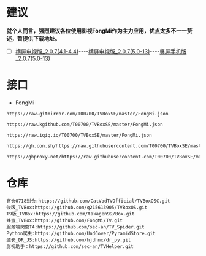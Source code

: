 # 建议
**就个人而言，强烈建议各位使用影视FongMi作为主力应用，优点太多不一一赘述，暂提供下载地址。**
- [ ] [横屏电视版_2.0.7(4.1-4.4)](https://ghps.cc/https://github.com/FongMi/Release/blob/main/apk/kitkat/leanback.apk)----[横屏电视版_2.0.7(5.0-13)](https://ghps.cc/https://github.com/FongMi/Release/blob/main/apk/release/leanback-python-armeabi_v7a.apk)----[竖屏手机版_2.0.7(5.0-13)](https://ghps.cc/https://github.com/FongMi/Release/blob/main/apk/release/mobile-python-arm64_v8a.apk)
# 接口
- FongMi
```
https://raw.gitmirror.com/T00700/TVBoxSE/master/FongMi.json
```
```
https://raw.kgithub.com/T00700/TVBoxSE/master/FongMi.json
```
```
https://raw.iqiq.io/T00700/TVBoxSE/master/FongMi.json
```
```
https://gh.con.sh/https://raw.githubusercontent.com/T00700/TVBoxSE/master/FongMi.json
```
```
https://ghproxy.net/https://raw.githubusercontent.com/T00700/TVBoxSE/master/FongMi.json
```
# 仓库
```
官仓0718封仓:https://github.com/CatVodTVOfficial/TVBoxOSC.git
俊版_TVBox:https://github.com/q215613905/TVBoxOS.git
T9版_TVBox:https://github.com/takagen99/Box.git
蜂蜜_TVBox:https://github.com/FongMi/TV.git
服务端爬虫T4:https://github.com/sec-an/TV_Spider.git
Python爬虫:https://github.com/UndCover/PyramidStore.git
道长_DR_JS:https://github.com/hjdhnx/dr_py.git
影视助手：https://github.com/sec-an/TVHelper.git
```
